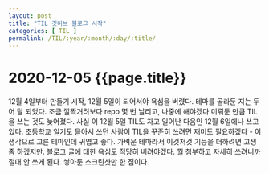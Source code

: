 ```yaml
---
layout: post
title: "TIL 깃허브 블로그 시작"
categories: [ TIL ]
permalink: /TIL/:year/:month/:day/:title/
---
```


# 2020-12-05 {{page.title}}

12월 4일부터 만들기 시작, 12월 5일이 되어서야 욕심을 버렸다. 테마를 골라둔 지는 두어 달 되었다. 조금 깔짝거려보다 repo 몇 번 날리고, 나중에 해야겠다 미뤄둔 만큼 TIL을 쓰는 것도 늦어졌다. 사실 이 12월 5일 TIL도 자고 일어난 다음인 12월 6일에나 쓰고 있다.
초등학교 일기도 몰아서 쓰던 사람이 TIL을 꾸준히 쓰려면 재미도 필요하겠다 - 이 생각으로 고른 테마인데 귀엽고 좋다. 가벼운 테마라서 이것저것 기능을 더하려면 고생 좀 하겠지만.
블로그 글에 대한 욕심도 적당히 버려야겠다. 뭘 첨부하고 자세히 쓰려니까 절대 안 쓰게 된다. 쌓아둔 스크린샷만 한 짐이다.